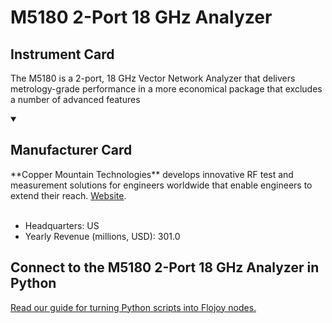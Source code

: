 
# M5180 2-Port 18 GHz Analyzer

## Instrument Card

The M5180 is a 2-port, 18 GHz Vector Network Analyzer that delivers metrology-grade performance in a more economical package that excludes a number of advanced features

<details open>
<summary><h2>Manufacturer Card</h2></summary>
**Copper Mountain Technologies** develops innovative RF test and measurement solutions for engineers worldwide that enable engineers to extend their reach. <a href="https://coppermountaintech.com/">Website</a>.
<br></br>
<ul>
  <li>Headquarters: US</li>
  <li>Yearly Revenue (millions, USD): 301.0</li>
</ul>
</details>

## Connect to the M5180 2-Port 18 GHz Analyzer in Python

[Read our guide for turning Python scripts into Flojoy nodes.](https://docs.flojoy.ai/custom-nodes/creating-custom-node/)



